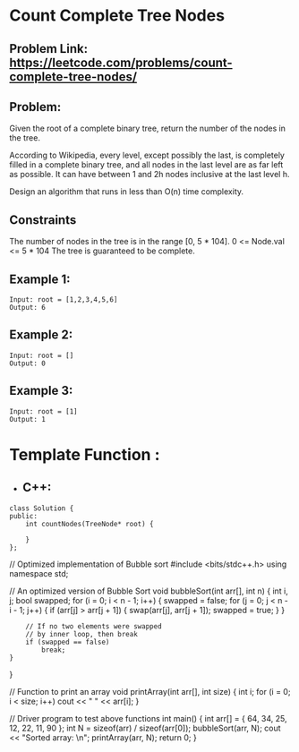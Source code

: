 # Count Complete Tree Nodes
## Problem Link: https://leetcode.com/problems/count-complete-tree-nodes/

## Problem:
Given the root of a complete binary tree, return the number of the nodes in the tree.

According to Wikipedia, every level, except possibly the last, is completely filled in a complete binary tree, and all nodes in the last level are as far left as possible. It can have between 1 and 2h nodes inclusive at the last level h.

Design an algorithm that runs in less than O(n) time complexity.

## Constraints
The number of nodes in the tree is in the range [0, 5 * 104].
0 <= Node.val <= 5 * 104
The tree is guaranteed to be complete.

## Example 1:
```
Input: root = [1,2,3,4,5,6]
Output: 6

```
## Example 2:
 ```
Input: root = []
Output: 0
```

## Example 3:
```
Input: root = [1]
Output: 1
```

# Template Function : 

- ## C++:
```
class Solution {
public:
    int countNodes(TreeNode* root) {
        
    }
};
```

// Optimized implementation of Bubble sort
#include <bits/stdc++.h>
using namespace std;
 
// An optimized version of Bubble Sort
void bubbleSort(int arr[], int n)
{
    int i, j;
    bool swapped;
    for (i = 0; i < n - 1; i++) {
        swapped = false;
        for (j = 0; j < n - i - 1; j++) {
            if (arr[j] > arr[j + 1]) {
                swap(arr[j], arr[j + 1]);
                swapped = true;
            }
        }
 
        // If no two elements were swapped
        // by inner loop, then break
        if (swapped == false)
            break;
    }
}
 
// Function to print an array
void printArray(int arr[], int size)
{
    int i;
    for (i = 0; i < size; i++)
        cout << " " << arr[i];
}
 
// Driver program to test above functions
int main()
{
    int arr[] = { 64, 34, 25, 12, 22, 11, 90 };
    int N = sizeof(arr) / sizeof(arr[0]);
    bubbleSort(arr, N);
    cout << "Sorted array: \n";
    printArray(arr, N);
    return 0;
}
